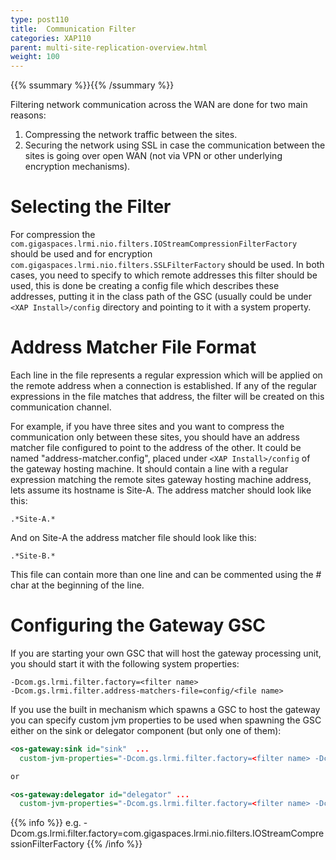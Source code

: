 ```yaml
---
type: post110
title:  Communication Filter
categories: XAP110
parent: multi-site-replication-overview.html
weight: 100
---
```


{{% ssummary %}}{{% /ssummary %}}



Filtering network communication across the WAN are done for two main reasons:

1. Compressing the network traffic between the sites.
1. Securing the network using SSL in case the communication between the sites is going over open WAN (not via VPN or other underlying encryption mechanisms).


# Selecting the Filter

For compression the `com.gigaspaces.lrmi.nio.filters.IOStreamCompressionFilterFactory` should be used and for encryption `com.gigaspaces.lrmi.nio.filters.SSLFilterFactory` should be used.
In both cases, you need to specify to which remote addresses this filter should be used, this is done be creating a config file which describes these addresses, putting it in the class path of the GSC (usually could be under `<XAP Install>/config` directory and pointing to it with a system property.

# Address Matcher File Format

Each line in the file represents a regular expression which will be applied on the remote address when a connection is established. If any of the regular expressions in the file matches that address, the filter will be created on this communication channel.

For example, if you have three sites and you want to compress the communication only between these sites, you should have an address matcher file configured to point to
the address of the other. It could be named "address-matcher.config", placed under `<XAP Install>/config` of the gateway hosting machine.
It should contain a line with a regular expression matching the remote sites gateway hosting machine address, lets assume its hostname is Site-A.
The address matcher should look like this:


```console
.*Site-A.*
```

And on Site-A the address matcher file should look like this:


```console
.*Site-B.*
```

This file can contain more than one line and can be commented using the # char at the beginning of the line.

# Configuring the Gateway GSC

If you are starting your own GSC that will host the gateway processing unit, you should start it with the following system properties:


```console
-Dcom.gs.lrmi.filter.factory=<filter name>
-Dcom.gs.lrmi.filter.address-matchers-file=config/<file name>
```

If you use the built in mechanism which spawns a GSC to host the gateway you can specify custom jvm properties to be used when spawning the GSC either on the sink or delegator component (but only one of them):


```xml
<os-gateway:sink id="sink"  ...
  custom-jvm-properties="-Dcom.gs.lrmi.filter.factory=<filter name> -Dcom.gs.lrmi.filter.address-matchers-file=config/<file name>" />

or

<os-gateway:delegator id="delegator" ...
  custom-jvm-properties="-Dcom.gs.lrmi.filter.factory=<filter name> -Dcom.gs.lrmi.filter.address-matchers-file=config/<file name>" />
```

{{% info %}}
e.g. -Dcom.gs.lrmi.filter.factory=com.gigaspaces.lrmi.nio.filters.IOStreamCompressionFilterFactory
{{% /info %}}
